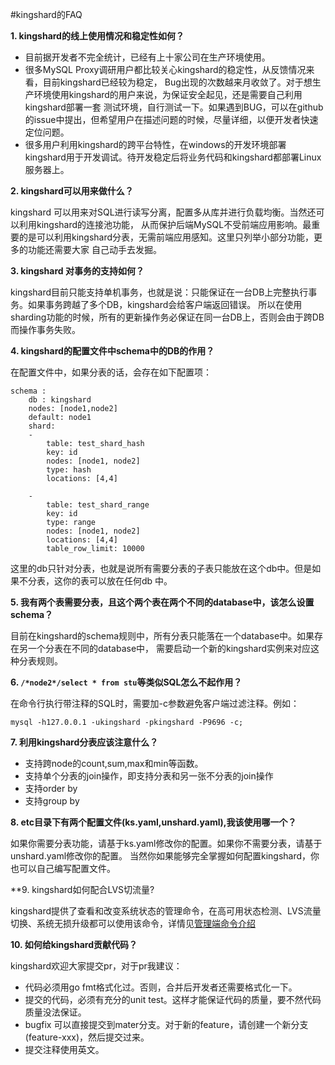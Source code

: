 #kingshard的FAQ

**1. kingshard的线上使用情况和稳定性如何？**

- 目前据开发者不完全统计，已经有上十家公司在生产环境使用。
- 很多MySQL Proxy调研用户都比较关心kingshard的稳定性，从反馈情况来看，目前kingshard已经较为稳定，
Bug出现的次数越来月收敛了。对于想生产环境使用kingshard的用户来说，为保证安全起见，还是需要自己利用kingshard部署一套
测试环境，自行测试一下。如果遇到BUG，可以在github的issue中提出，但希望用户在描述问题的时候，尽量详细，以便开发者快速定位问题。
- 很多用户利用kingshard的跨平台特性，在windows的开发环境部署kingshard用于开发调试。待开发稳定后将业务代码和kingshard都部署Linux服务器上。

**2. kingshard可以用来做什么？**

kingshard 可以用来对SQL进行读写分离，配置多从库并进行负载均衡。当然还可以利用kingshard的连接池功能，
从而保护后端MySQL不受前端应用影响。最重要的是可以利用kingshard分表，无需前端应用感知。这里只列举小部分功能，更多的功能还需要大家
自己动手去发掘。

**3. kingshard 对事务的支持如何？**

kingshard目前只能支持单机事务，也就是说：只能保证在一台DB上完整执行事务。如果事务跨越了多个DB，kingshard会给客户端返回错误。
所以在使用sharding功能的时候，所有的更新操作务必保证在同一台DB上，否则会由于跨DB而操作事务失败。

**4. kingshard的配置文件中schema中的DB的作用？**

在配置文件中，如果分表的话，会存在如下配置项：

```
schema :
    db : kingshard
    nodes: [node1,node2]
    default: node1      
    shard:
    -   
        table: test_shard_hash
        key: id
        nodes: [node1, node2]
        type: hash
        locations: [4,4]

    -   
        table: test_shard_range
        key: id
        type: range
        nodes: [node1, node2]
        locations: [4,4]
        table_row_limit: 10000
```

这里的db只针对分表，也就是说所有需要分表的子表只能放在这个db中。但是如果不分表，这你的表可以放在任何db
中。

**5. 我有两个表需要分表，且这个两个表在两个不同的database中，该怎么设置schema？**

目前在kingshard的schema规则中，所有分表只能落在一个database中。如果存在另一个分表在不同的database中，
需要启动一个新的kingshard实例来对应这种分表规则。

**6. `/*node2*/select * from stu`等类似SQL怎么不起作用？**

在命令行执行带注释的SQL时，需要加-c参数避免客户端过滤注释。例如：

```
mysql -h127.0.0.1 -ukingshard -pkingshard -P9696 -c;
```

**7. 利用kingshard分表应该注意什么？**

- 支持跨node的count,sum,max和min等函数。
- 支持单个分表的join操作，即支持分表和另一张不分表的join操作
- 支持order by
- 支持group by

**8. etc目录下有两个配置文件(ks.yaml,unshard.yaml),我该使用哪一个？**

如果你需要分表功能，请基于ks.yaml修改你的配置。如果你不需要分表，请基于unshard.yaml修改你的配置。
当然你如果能够完全掌握如何配置kingshard，你也可以自己编写配置文件。

**9. kingshard如何配合LVS切流量?

kingshard提供了查看和改变系统状态的管理命令，在高可用状态检测、LVS流量切换、系统无损升级都可以使用该命令，详情见[管理端命令介绍](./doc/KingDoc/admin_command_introduce.md)

**10. 如何给kingshard贡献代码？**

kingshard欢迎大家提交pr，对于pr我建议：

- 代码必须用go fmt格式化过。否则，合并后开发者还需要格式化一下。
- 提交的代码，必须有充分的unit test。这样才能保证代码的质量，要不然代码质量没法保证。
- bugfix 可以直接提交到mater分支。对于新的feature，请创建一个新分支(feature-xxx)，然后提交过来。
- 提交注释使用英文。
